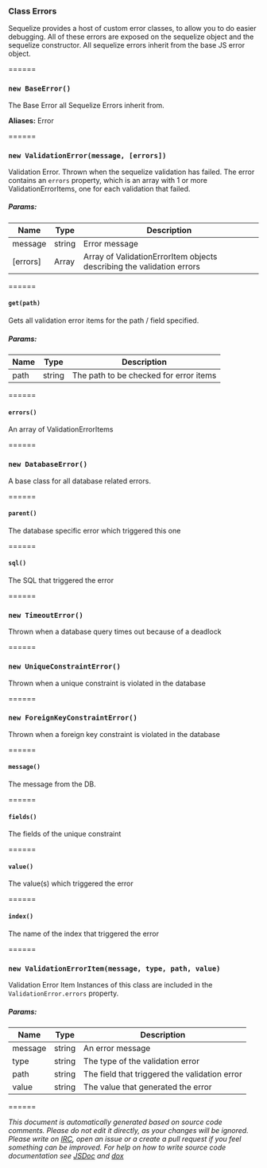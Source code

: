 ### Class Errors
Sequelize provides a host of custom error classes, to allow you to do easier debugging. All of these errors are exposed on the sequelize object and the sequelize constructor.
All sequelize errors inherit from the base JS error object.


======
<a name="baseError">
### `new BaseError()`
The Base Error all Sequelize Errors inherit from.

__Aliases:__ Error

======

### `new ValidationError(message, [errors])`
Validation Error. Thrown when the sequelize validation has failed. The error contains an `errors` property,
which is an array with 1 or more ValidationErrorItems, one for each validation that failed.


##### Params:
| Name | Type | Description |
| ---- | ---- | ----------- |
| message | string | Error message |
| [errors] | Array | Array of ValidationErrorItem objects describing the validation errors  |


======

#### `get(path)`
Gets all validation error items for the path / field specified.


##### Params:
| Name | Type | Description |
| ---- | ---- | ----------- |
| path | string | The path to be checked for error items |


======

#### `errors()`
An array of ValidationErrorItems

======

### `new DatabaseError()`
A base class for all database related errors.

======

#### `parent()`
The database specific error which triggered this one

======

#### `sql()`
The SQL that triggered the error

======

### `new TimeoutError()`
Thrown when a database query times out because of a deadlock

======

### `new UniqueConstraintError()`
Thrown when a unique constraint is violated in the database

======

### `new ForeignKeyConstraintError()`
Thrown when a foreign key constraint is violated in the database

======

#### `message()`
The message from the DB.

======

#### `fields()`
The fields of the unique constraint

======

#### `value()`
The value(s) which triggered the error

======

#### `index()`
The name of the index that triggered the error

======

### `new ValidationErrorItem(message, type, path, value)`
Validation Error Item
Instances of this class are included in the `ValidationError.errors` property.


##### Params:
| Name | Type | Description |
| ---- | ---- | ----------- |
| message | string | An error message |
| type | string | The type of the validation error |
| path | string | The field that triggered the validation error |
| value | string | The value that generated the error |


======

_This document is automatically generated based on source code comments. Please do not edit it directly, as your changes will be ignored. Please write on <a href="irc://irc.freenode.net/#sequelizejs">IRC</a>, open an issue or a create a pull request if you feel something can be improved. For help on how to write source code documentation see [JSDoc](http://usejsdoc.org) and [dox](https://github.com/tj/dox)_
